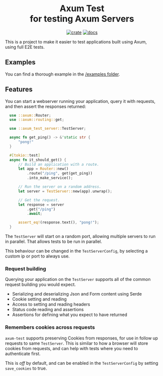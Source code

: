 <div align="center">
  <h1>
    Axum Test<br>
    for testing Axum Servers
  </h1>

  [![crate](https://img.shields.io/crates/v/axum-test.svg)](https://crates.io/crates/axum-test)
  [![docs](https://docs.rs/axum-test/badge.svg)](https://docs.rs/axum-test)
</div>

This is a project to make it easier to test applications built using Axum,
using full E2E tests.

## Examples

You can find a thorough example in the [/examples folder](/examples/example-todo/).

## Features

You can start a webserver running your application, query it with requests,
and then assert the responses returned:

```rust
  use ::axum::Router;
  use ::axum::routing::get;

  use ::axum_test_server::TestServer;

  async fn get_ping() -> &'static str {
      "pong!"
  }

  #[tokio::test]
  async fn it_should_get() {
      // Build an application with a route.
      let app = Router::new()
          .route("/ping", get(get_ping))
          .into_make_service();

      // Run the server on a random address.
      let server = TestServer::new(app).unwrap();

      // Get the request.
      let response = server
          .get("/ping")
          .await;

      assert_eq!(response.text(), "pong!");
  }
```

The `TestServer` will start on a random port, allowing multiple servers to run in parallel.
That allows tests to be run in parallel.

This behaviour can be changed in the `TestServerConfig`, by selecting a custom ip or port to always use.

### Request building

Querying your application on the `TestServer` supports all of the common request building you would expect.

 - Serializing and deserializing Json and Form content using Serde
 - Cookie setting and reading
 - Access to setting and reading headers
 - Status code reading and assertions
 - Assertions for defining what you expect to have returned

### Remembers cookies across requests

`axum-test` supports preserving Cookies from responses,
for use in follow up requests to same `TestServer`.
This is similar to how a browser will store cookies from requests,
and can help with tests where you need to authenticate first.

This is _off_ by default, and can be enabled in the `TestServerConfig` by setting `save_cookies` to true.

